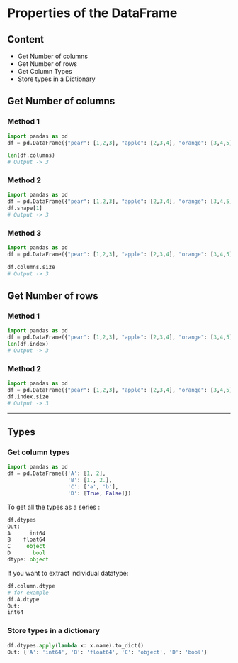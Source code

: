 # **Properties of the DataFrame**

## **Content**
- Get Number of columns
- Get Number of rows
- Get Column Types
- Store types in a Dictionary

## **Get Number of columns**

### Method 1
```python
import pandas as pd
df = pd.DataFrame({"pear": [1,2,3], "apple": [2,3,4], "orange": [3,4,5]})

len(df.columns)
# Output -> 3
```

### Method 2
```python
import pandas as pd
df = pd.DataFrame({"pear": [1,2,3], "apple": [2,3,4], "orange": [3,4,5]})
df.shape[1]
# Output -> 3
```

### Method 3
```python
import pandas as pd
df = pd.DataFrame({"pear": [1,2,3], "apple": [2,3,4], "orange": [3,4,5]})

df.columns.size
# Output -> 3
```

## **Get Number of rows**
### Method 1
```python
import pandas as pd
df = pd.DataFrame({"pear": [1,2,3], "apple": [2,3,4], "orange": [3,4,5]})
len(df.index)
# Output -> 3
```

### Method 2
```python
import pandas as pd
df = pd.DataFrame({"pear": [1,2,3], "apple": [2,3,4], "orange": [3,4,5]})
df.index.size
# Output -> 3
```

-----
## **Types**

### Get column types
```python
import pandas as pd 
df = pd.DataFrame({'A': [1, 2], 
                   'B': [1., 2.], 
                   'C': ['a', 'b'], 
                   'D': [True, False]})
```
To get all the types as a series :
```python
df.dtypes
Out: 
A      int64
B    float64
C     object
D       bool
dtype: object
```
If you want to extract individual datatype:
```python
df.column.dtype
# for example
df.A.dtype
Out:
int64
```
### Store types in a dictionary
```python
df.dtypes.apply(lambda x: x.name).to_dict()
Out: {'A': 'int64', 'B': 'float64', 'C': 'object', 'D': 'bool'}
```